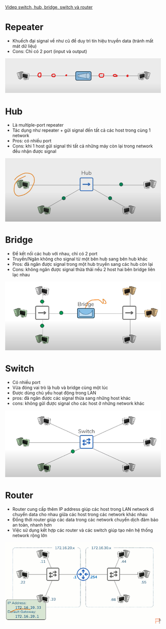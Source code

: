 [Videp switch, hub, bridge, switch và router](https://youtu.be/H7-NR3Q3BeI?si=egN3jk-toTvocPko)

# Repeater

- Khuếch đại signal về như cũ để duy trì tín hiệu truyền data (tránh mất mát dữ liệu)
- Cons: Chỉ có 2 port (input và output)

![Alt text](image.png)

# Hub

- Là multiple-port repeater
- Tác dụng như repeater + gửi signal đến tất cả các host trong cùng 1 network
- Pros: có nhiều port
- Cons: khi 1 host gửi signal thì tất cả những máy còn lại trong network đều nhận được signal

![Alt text](image-1.png)

# Bridge

- Để kết nối các hub với nhau, chỉ có 2 port
- Truyền/Ngăn không cho signal từ một bên hub sang bên hub khác
- Pros: đã ngăn được signal trong một hub truyền sang các hub còn lại
- Cons: không ngăn được signal thừa thãi nếu 2 host hai bên bridge liên lạc nhau

![Alt text](image-2.png)

# Switch

- Có nhiều port
- Vừa đóng vai trò là hub và bridge cùng một lúc
- Được dùng chủ yếu hoạt động trong LAN
- pros: đã ngăn được các signal thừa sang những host khác
- cons: không gửi được signal cho các host ở những network khác

![Alt text](image-3.png)

# Router

- Router cung cấp thêm IP address giúp các host trong LAN network di chuyển data cho nhau giữa các host trong các network khác nhau
- Đồng thời router giúp các data trong các network chuyển dịch đảm bảo an toàn, nhanh hơn
- Việc sử dụng kết hợp các router và các switch giúp tạo nên hệ thống network rộng lớn

![Alt text](image-4.png)